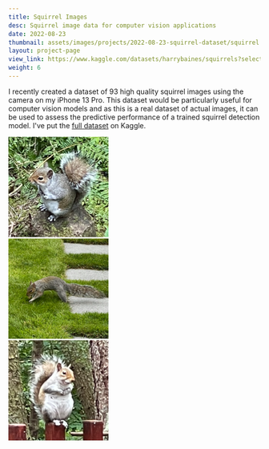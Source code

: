 ```yaml
---
title: Squirrel Images
desc: Squirrel image data for computer vision applications
date: 2022-08-23
thumbnail: assets/images/projects/2022-08-23-squirrel-dataset/squirrel.png
layout: project-page
view_link: https://www.kaggle.com/datasets/harrybaines/squirrels?select=IMG_4311.png
weight: 6
---
```


I recently created a dataset of 93 high quality squirrel images using the camera on my iPhone 13 Pro. This dataset would be particularly useful for computer vision models and as this is a real dataset of actual images, it can be used to assess the predictive performance of a trained squirrel detection model. I've put the [full dataset](https://www.kaggle.com/datasets/harrybaines/squirrels?select=IMG_4311.png) on Kaggle.

<div class="flex flex-wrap overflow-hidden md:-mx-3 lg:-mx-3 xl:-mx-3">
  <div class="w-full overflow-hidden md:my-3 md:px-3 md:w-1/3 lg:my-3 lg:px-3 lg:w-1/3 xl:my-3 xl:px-3 xl:w-1/3">
    <img src="/assets/images/projects/2022-08-23-squirrel-dataset/squirrel-1.png" style="width: 200px; height: 200px;" alt="squirrel-1" />
  </div>
  <div class="w-full overflow-hidden md:my-3 md:px-3 md:w-1/3 lg:my-3 lg:px-3 lg:w-1/3 xl:my-3 xl:px-3 xl:w-1/3">
    <img src="/assets/images/projects/2022-08-23-squirrel-dataset/squirrel-2.png" style="width: 200px; height: 200px;" alt="squirrel-2" />
  </div>
  <div class="w-full overflow-hidden md:my-3 md:px-3 md:w-1/3 lg:my-3 lg:px-3 lg:w-1/3 xl:my-3 xl:px-3 xl:w-1/3">
    <img src="/assets/images/projects/2022-08-23-squirrel-dataset/squirrel-3.png" style="width: 200px; height: 200px;" alt="squirrel-3" />
  </div>
</div>